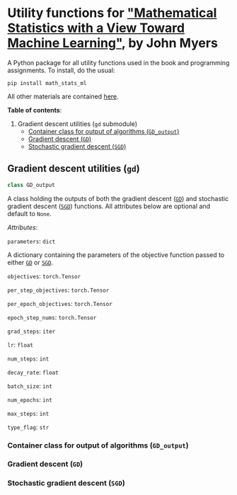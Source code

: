 # Utility functions for ["Mathematical Statistics with a View Toward Machine Learning"](https://mml.johnmyersmath.com/stats-book/index.html), by John Myers

A Python package for all utility functions used in the book and programming assignments. To install, do the usual:

```
pip install math_stats_ml
```

All other materials are contained [here](https://github.com/jmyers7/stats-book-materials).

**Table of contents**:

1. Gradient descent utilities (`gd` submodule)
    * [Container class for output of algorithms (`GD_output`)](#container-class-for-output-of-algorithms-gd_output)
    * [Gradient descent (`GD`)](#gradient-descent-gd)
    * [Stochastic gradient descent (`SGD`)](#stochastic-gradient-descent-sgd)

## Gradient descent utilities (`gd`)

```python 
class GD_output
```

A class holding the outputs of both the gradient descent ([`GD`](#gradient-descent-gd)) and stochastic gradient descent ([`SGD`](#stochastic-gradient-descent-sgd)) functions. All attributes below are optional and default to `None`.

*Attributes*:

`parameters`: `dict`

A dictionary containing the parameters of the objective function passed to either [`GD`](#gradient-descent-gd) or [`SGD`](#stochastic-gradient-descent-sgd).

`objectives`: `torch.Tensor`

`per_step_objectives`: `torch.Tensor`

`per_epoch_objectives`: `torch.Tensor`

`epoch_step_nums`: `torch.Tensor`

`grad_steps`: `iter`

`lr`: `float`

`num_steps`: `int`

`decay_rate`: `float`

`batch_size`: `int`

`num_epochs`: `int`

`max_steps`: `int`

`type_flag`: `str`

### Container class for output of algorithms (`GD_output`)

### Gradient descent (`GD`)

### Stochastic gradient descent (`SGD`)